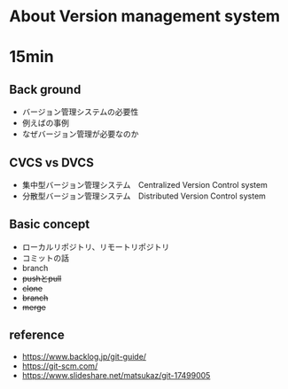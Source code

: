 # About Version management system
# 15min

## Back ground

- バージョン管理システムの必要性
- 例えばの事例
- なぜバージョン管理が必要なのか

## CVCS vs DVCS

- 集中型バージョン管理システム　Centralized Version Control system
- 分散型バージョン管理システム　Distributed Version Control system

## Basic concept

- ローカルリポジトリ、リモートリポジトリ
- コミットの話
- branch
- ~~pushとpull~~
- ~~clone~~
- ~~branch~~
- ~~merge~~


## reference
- https://www.backlog.jp/git-guide/
- https://git-scm.com/
- https://www.slideshare.net/matsukaz/git-17499005
 

